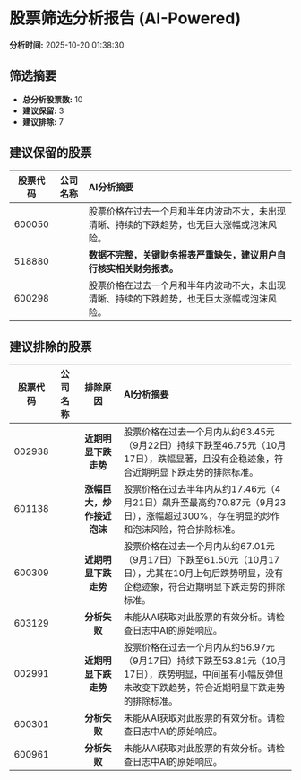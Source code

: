 # 股票筛选分析报告 (AI-Powered)

**分析时间:** 2025-10-20 01:38:30

## 筛选摘要

- **总分析股票数:** 10
- **建议保留:** 3
- **建议排除:** 7

## 建议保留的股票

| 股票代码 | 公司名称 | AI分析摘要 |
|:---:|:---:|:---|
| 600050 |  | 股票价格在过去一个月和半年内波动不大，未出现清晰、持续的下跌趋势，也无巨大涨幅或泡沫风险。 |
| 518880 |  | **数据不完整，关键财务报表严重缺失，建议用户自行核实相关财务报表。** |
| 600298 |  | 股票价格在过去一个月和半年内波动不大，未出现清晰、持续的下跌趋势，也无巨大涨幅或泡沫风险。 |

## 建议排除的股票

| 股票代码 | 公司名称 | 排除原因 | AI分析摘要 |
|:---:|:---:|:---:|:---|
| 002938 |  | **近期明显下跌走势** | 股票价格在过去一个月内从约63.45元（9月22日）持续下跌至46.75元（10月17日），跌幅显著，且没有企稳迹象，符合近期明显下跌走势的排除标准。 |
| 601138 |  | **涨幅巨大，炒作接近泡沫** | 股票价格在过去半年内从约17.46元（4月21日）飙升至最高约70.87元（9月23日），涨幅超过300%，存在明显的炒作和泡沫风险，符合排除标准。 |
| 600309 |  | **近期明显下跌走势** | 股票价格在过去一个月内从约67.01元（9月17日）下跌至61.50元（10月17日），尤其在10月上旬后跌势明显，没有企稳迹象，符合近期明显下跌走势的排除标准。 |
| 603129 |  | **分析失败** | 未能从AI获取对此股票的有效分析。请检查日志中AI的原始响应。 |
| 002991 |  | **近期明显下跌走势** | 股票价格在过去一个月内从约56.97元（9月17日）持续下跌至53.81元（10月17日），跌势明显，中间虽有小幅反弹但未改变下跌趋势，符合近期明显下跌走势的排除标准。 |
| 600301 |  | **分析失败** | 未能从AI获取对此股票的有效分析。请检查日志中AI的原始响应。 |
| 600961 |  | **分析失败** | 未能从AI获取对此股票的有效分析。请检查日志中AI的原始响应。 |
